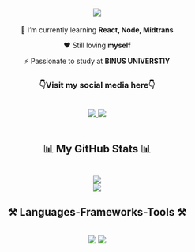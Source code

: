 <h1 align="center">
    <img src="https://readme-typing-svg.herokuapp.com/?font=Righteous&size=35&center=true&vCenter=true&width=500&height=70&duration=4000&lines=Hi+There!+👋;+I'm+Panjoel!;" />
</h1>

<div align="center">
 
 🌱 I’m currently learning **React, Node, Midtrans**

 ❤️ Still loving **myself**

 ⚡ Passionate to study at **BINUS UNIVERSTIY**

</div>

<h3 align="center">👇Visit my social media here👇</h3>
<br/>

 <div align="center"> 
  <a href="https://www.linkedin.com/in/panji-putra-ardian-872952273/" target="_blank">
    <img src="https://img.shields.io/badge/LinkedIn-0077B5?style=for-the-badge&logo=linkedin&logoColor=white" target="_blank" />
  </a>
  <a href="https://www.instagram.com/panpanjoel/" target="_blank">
    <img src="https://img.shields.io/badge/Instagram-E4405F?style=for-the-badge&logo=instagram&logoColor=white" target="_blank" />
  </a>
</div>

<br/>

<h2 align="center">📊 My GitHub Stats 📊</h2>
<br/>
<div align="center">
    <img src="https://github-readme-stats.vercel.app/api?username=Panjiiiiiii&show_icons=true&theme=tokyonight"/>
<br/>
    <img src="https://github-readme-stats.vercel.app/api/top-langs/?username=Panjiiiiiii&layout=compact&theme=tokyonight&hide=html,hack,mdx"/>
</div>

<h2 align="center">⚒️ Languages-Frameworks-Tools ⚒️</h2>
<br/>
<div align="center">
    <img src="https://skillicons.dev/icons?i=react,bootstrap,tailwind,typescript,next,github,prisma" />
    <img src="https://skillicons.dev/icons?i=nodejs,python,javascript,express,java,mysql,php" /><br>
</div>
